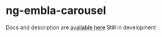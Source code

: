 # ng-embla-carousel

Docs and description are [available here](https://github.com/zip-fa/ng-embla-carousel)
Still in development
